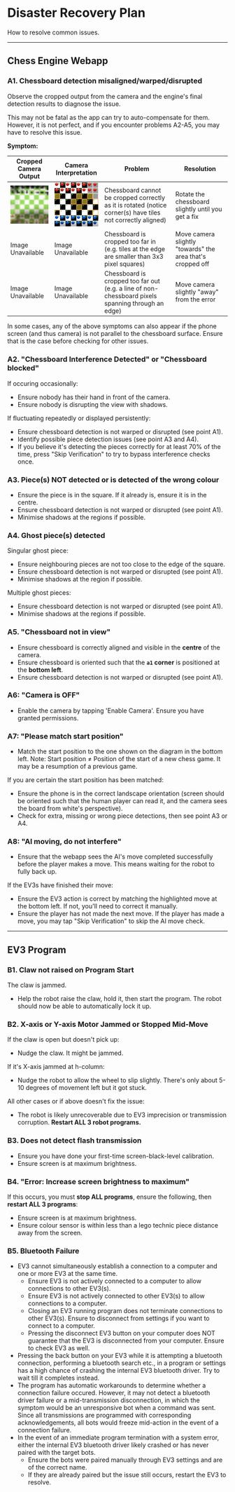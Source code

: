 # Disaster Recovery Plan

How to resolve common issues.

---
## Chess Engine Webapp

### A1. Chessboard detection misaligned/warped/disrupted

Observe the cropped output from the camera and the engine's final detection results to diagnose the issue.

This may not be fatal as the app can try to auto-compensate for them. However, it is not perfect, and if you encounter problems A2-A5, you may have to resolve this issue.

**Symptom:**

| Cropped Camera Output | Camera Interpretation | Problem | Resolution |
| --- | --- | --- | --- |
| ![Image](assets/error-rotate-camcrop.png) | ![Image](assets/error-rotate-interp.png) | Chessboard cannot be cropped correctly as it is rotated (notice corner(s) have tiles not correctly aligned) | Rotate the chessboard slightly until you get a fix |
| Image Unavailable | Image Unavailable | Chessboard is cropped too far in (e.g. tiles at the edge are smaller than 3x3 pixel squares) | Move camera slightly "towards" the area that's cropped off |
| Image Unavailable | Image Unavailable | Chessboard is cropped too far out (e.g. a line of non-chessboard pixels spanning through an edge) | Move camera slightly "away" from the error |

In some cases, any of the above symptoms can also appear if the phone screen (and thus camera) is not parallel to the chessboard surface. Ensure that is the case before checking for other issues.

### A2. "Chessboard Interference Detected" or "Chessboard blocked"

If occuring occasionally:
- Ensure nobody has their hand in front of the camera.
- Ensure nobody is disrupting the view with shadows.

If fluctuating repeatedly or displayed persistently:
- Ensure chessboard detection is not warped or disrupted (see point A1).
- Identify possible piece detection issues (see point A3 and A4).
- If you believe it's detecting the pieces correctly for at least 70% of the time, press "Skip Verification" to try to bypass interference checks once.

### A3. Piece(s) NOT detected or is detected of the wrong colour

- Ensure the piece is in the square. If it already is, ensure it is in the centre.
- Ensure chessboard detection is not warped or disrupted (see point A1).
- Minimise shadows at the regions if possible.

### A4. Ghost piece(s) detected

Singular ghost piece:
- Ensure neighbouring pieces are not too close to the edge of the square.
- Ensure chessboard detection is not warped or disrupted (see point A1).
- Minimise shadows at the region if possible.

Multiple ghost pieces:
- Ensure chessboard detection is not warped or disrupted (see point A1).
- Minimise shadows at the regions if possible.

### A5. "Chessboard not in view"

- Ensure chessboard is correctly aligned and visible in the **centre** of the camera.
- Ensure chessboard is oriented such that the **`a1` corner** is positioned at the **bottom left**.
- Ensure chessboard detection is not warped or disrupted (see point A1).

### A6: "Camera is OFF"

- Enable the camera by tapping 'Enable Camera'. Ensure you have granted permissions.

### A7: "Please match start position"

- Match the start position to the one shown on the diagram in the bottom left. Note: Start position ≠ Position of the start of a new chess game. It may be a resumption of a previous game.

If you are certain the start position has been matched:
- Ensure the phone is in the correct landscape orientation (screen should be oriented such that the human player can read it, and the camera sees the board from white's perspective).
- Check for extra, missing or wrong piece detections, then see point A3 or A4.

### A8: "AI moving, do not interfere"

- Ensure that the webapp sees the AI's move completed successfully before the player makes a move. This means waiting for the robot to fully back up.

If the EV3s have finished their move:
- Ensure the EV3 action is correct by matching the highlighted move at the bottom left. If not, you'll need to correct it manually.
- Ensure the player has not made the next move. If the player has made a move, you may tap "Skip Verification" to skip the AI move check.

---
## EV3 Program

### B1. Claw not raised on Program Start

The claw is jammed.

- Help the robot raise the claw, hold it, then start the program. The robot should now be able to automatically lock it up.

### B2. X-axis or Y-axis Motor Jammed or Stopped Mid-Move

If the claw is open but doesn't pick up:

- Nudge the claw. It might be jammed.

If it's X-axis jammed at h-column:

- Nudge the robot to allow the wheel to slip slightly. There's only about 5-10 degrees of movement left but it got stuck.

All other cases or if above doesn't fix the issue:

- The robot is likely unrecoverable due to EV3 imprecision or transmission corruption. **Restart ALL 3 robot programs.**

### B3. Does not detect flash transmission

- Ensure you have done your first-time screen-black-level calibration.
- Ensure screen is at maximum brightness.

### B4. "Error: Increase screen brightness to maximum"

If this occurs, you must **stop ALL programs**, ensure the following, then **restart ALL 3 programs**:

- Ensure screen is at maximum brightness.
- Ensure colour sensor is within less than a lego technic piece distance away from the screen.

### B5. Bluetooth Failure

- EV3 cannot simultaneously establish a connection to a computer and one or more EV3 at the same time.
    - Ensure EV3 is not actively connected to a computer to allow connections to other EV3(s).
    - Ensure EV3 is not actively connected to other EV3(s) to allow connections to a computer.
    - Closing an EV3 running program does not terminate connections to other EV3(s). Ensure to disconnect from settings if you want to connect to a computer.
    - Pressing the disconnect EV3 button on your computer does NOT guarantee that the EV3 is disconnected from your computer. Ensure to check EV3 as well.
- Pressing the back button on your EV3 while it is attempting a bluetooth connection, performing a bluetooth search etc., in a program or settings has a high chance of crashing the internal EV3 bluetooth driver. Try to wait till it completes instead.
- The program has automatic workarounds to determine whether a connection failure occured. However, it may not detect a bluetooth driver failure or a mid-transmission disconnection, in which the symptom would be an unresponsive bot when a command was sent. Since all transmissions are programmed with corresponding acknowledgements, all bots would freeze mid-action in the event of a connection failure.
- In the event of an immediate program termination with a system error, either the internal EV3 bluetooth driver likely crashed or has never paired with the target bots.
    - Ensure the bots were paired manually through EV3 settings and are of the correct name.
    - If they are already paired but the issue still occurs, restart the EV3 to resolve.
